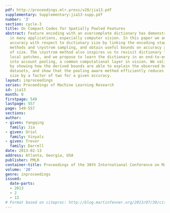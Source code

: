 ```yaml
---
pdf: http://proceedings.mlr.press/v28/jia13.pdf
supplementary: Supplementary:jia13-supp.pdf
number: '3'
section: cycle-3
title: On Compact Codes for Spatially Pooled Features
abstract: Feature encoding with an overcomplete dictionary has demonstrated good performance
  in many applications, especially computer vision. In this paper we analyze the classification
  accuracy with respect to dictionary size by linking the encoding stage to kernel
  methods and \nystrom sampling, and obtain useful bounds on accuracy as a function
  of size. The \nystrom method also inspires us to revisit dictionary learning from
  local patches, and we propose to learn the dictionary in an end-to-end fashion taking
  into account pooling, a common computational layer in vision. We validate our contribution
  by showing how the derived bounds are able to explain the observed behavior of multiple
  datasets, and show that the pooling aware method efficiently reduces the dictionary
  size by a factor of two for a given accuracy.
layout: inproceedings
series: Proceedings of Machine Learning Research
id: jia13
month: 0
firstpage: 549
lastpage: 557
page: 549-557
sections: 
author:
- given: Yangqing
  family: Jia
- given: Oriol
  family: Vinyals
- given: Trevor
  family: Darrell
date: 2013-02-13
address: Atlanta, Georgia, USA
publisher: PMLR
container-title: Proceedings of the 30th International Conference on Machine Learning
volume: '28'
genre: inproceedings
issued:
  date-parts:
  - 2013
  - 2
  - 13
# Format based on citeproc: http://blog.martinfenner.org/2013/07/30/citeproc-yaml-for-bibliographies/
---
```


